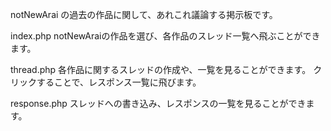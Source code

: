 notNewArai の過去の作品に関して、あれこれ議論する掲示板です。

index.php
	notNewAraiの作品を選び、各作品のスレッド一覧へ飛ぶことができます。

thread.php
	各作品に関するスレッドの作成や、一覧を見ることができます。
	クリックすることで、レスポンス一覧に飛びます。

response.php
	スレッドへの書き込み、レスポンスの一覧を見ることができます。
